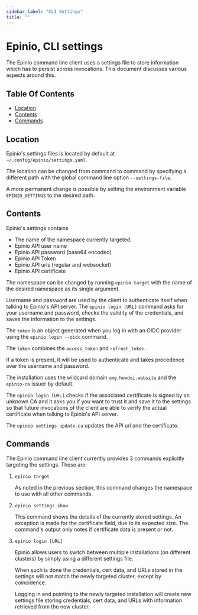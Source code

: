 ```yaml
---
sidebar_label: "CLI Settings"
title: ""
---
```


# Epinio, CLI settings

The Epinio command line client uses a settings file to store
information which has to persist across invocations. This document
discusses various aspects around this.

## Table Of Contents

  - [Location](#location)
  - [Contents](#contents)
  - [Commands](#commands)

## Location

Epinio's settings files is located by default at `~/.config/epinio/settings.yaml`.

The location can be changed from command to command by specifying a
different path with the global command line option `--settings-file`.

A more permanent change is possible by setting the environment
variable `EPINIO_SETTINGS` to the desired path.

## Contents

Epinio's settings contains

  - The name of the namespace currently targeted.
  - Epinio API user name
  - Epinio API password (base64 encoded)
  - Epinio API Token
  - Epinio API urls (regular and websocket)
  - Epinio API certificate

The namespace can be changed by running `epinio target` with the
name of the desired namespace as its single argument.

Username and password are used by the client to authenticate itself
when talking to Epinio's API server. The `epinio login [URL]` command asks
for your username and password, checks the validity of the
credentials, and saves the information to the settings.

The `token` is an object generated when you log in
with an OIDC provider using the `epinio login --oidc` command. 

The `token` combines the `access_token` and `refresh_token`.

If a token is present, it will be used to authenticate and takes precedence over the username and password.

The installation uses the wildcard domain `omg.howdoi.website` and the
`epinio-ca` issuer by default.

The `epinio login [URL]` checks if the associated certificate is signed by an
unknown CA and it asks you if you want to trust it and save it
to the settings so that future invocations of the client are able 
to verify the actual certificate when talking to Epinio's API server.

The `epinio settings update-ca` updates the API url and the certificate.

## Commands

The Epinio command line client currently provides 3 commands
explicitly targeting the settings. These are:

  1. `epinio target`

     As noted in the previous section, this command changes
     the namespace to use with all other commands.

  2. `epinio settings show`

     This command shows the details of the currently stored
     settings. An exception is made for the certificate
     field, due to its expected size. The command's output only notes
     if certificate data is present or not.

  3. `epinio login [URL]`

     Epinio allows users to switch between multiple installations (on
     different clusters) by simply using a different settings file.

     When such is done the credentials, cert data, and URLs stored in
     the settings will not match the newly targeted cluster,
     except by coincidence.

     Logging in and pointing to the newly targeted installation will create 
     new settings file storing credentials, cert data, and URLs with
     information retrieved from the new cluster.
